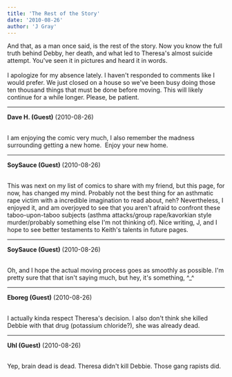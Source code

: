 ```yaml
---
title: 'The Rest of the Story'
date: '2010-08-26'
author: 'J Gray'
---
```


And that, as a man once said, is the rest of the story. Now you know the full truth behind Debby, her death, and what led to Theresa's almost suicide attempt. You've seen it in pictures and heard it in words.<br><br>I apologize for my absence lately. I haven't responded to comments like I would prefer. We just closed on a house so we've been busy doing those ten thousand things that must be done before moving. This will likely continue for a while longer. Please, be patient.<br>

---
**Dave H. (Guest)** (2010-08-26)

<br> I am enjoying the comic very much, I also remember the madness surrounding getting a new home.&nbsp; Enjoy your new home.<br>

---
**SoySauce (Guest)** (2010-08-26)

<br> This was next on my list of comics to share with my friend, but this page, for now, has changed my mind. Probably not the best thing for an asthmatic rape victim with a incredible imagination to read about, neh? Nevertheless, I enjoyed it, and am overjoyed to see that you aren't afraid to confront these taboo-upon-taboo subjects (asthma attacks/group rape/kavorkian style murder/probably something else I'm not thinking of). Nice writing, J, and I hope to see better testaments to Keith's talents in future pages.

---
**SoySauce (Guest)** (2010-08-26)

<br> Oh, and I hope the actual moving process goes as smoothly as possible. I'm pretty sure that that isn't saying much, but hey, it's something, ^_^

---
**Eboreg (Guest)** (2010-08-26)

<br> I actually kinda respect Theresa's decision. I also don't think she killed Debbie with that drug (potassium chloride?), she was already dead.<br>

---
**Uhl (Guest)** (2010-08-26)

<br> Yep, brain dead is dead. Theresa didn't kill Debbie. Those gang rapists did.<br>

